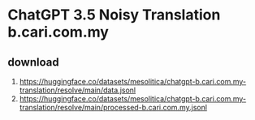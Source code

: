 # ChatGPT 3.5 Noisy Translation b.cari.com.my

## download

1. https://huggingface.co/datasets/mesolitica/chatgpt-b.cari.com.my-translation/resolve/main/data.jsonl
2. https://huggingface.co/datasets/mesolitica/chatgpt-b.cari.com.my-translation/resolve/main/processed-b.cari.com.my.jsonl